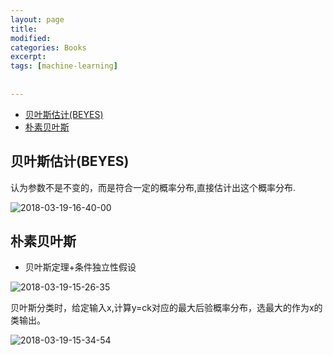 ```yaml
---
layout: page
title:
modified:
categories: Books
excerpt: 
tags: [machine-learning]
 
  
---
```

<!-- TOC -->

- [贝叶斯估计(BEYES)](#贝叶斯估计beyes)
- [朴素贝叶斯](#朴素贝叶斯)

<!-- /TOC -->

## 贝叶斯估计(BEYES)

认为参数不是不变的，而是符合一定的概率分布,直接估计出这个概率分布.

![2018-03-19-16-40-00](https://images-1257933000.cos.ap-chengdu.myqcloud.com/2018-03-19-16-40-00.png)


## 朴素贝叶斯


* 贝叶斯定理+条件独立性假设

![2018-03-19-15-26-35](https://images-1257933000.cos.ap-chengdu.myqcloud.com/2018-03-19-15-26-35.png)

贝叶斯分类时，给定输入x,计算y=ck对应的最大后验概率分布，选最大的作为x的类输出。

![2018-03-19-15-34-54](https://images-1257933000.cos.ap-chengdu.myqcloud.com/2018-03-19-15-34-54.png)



